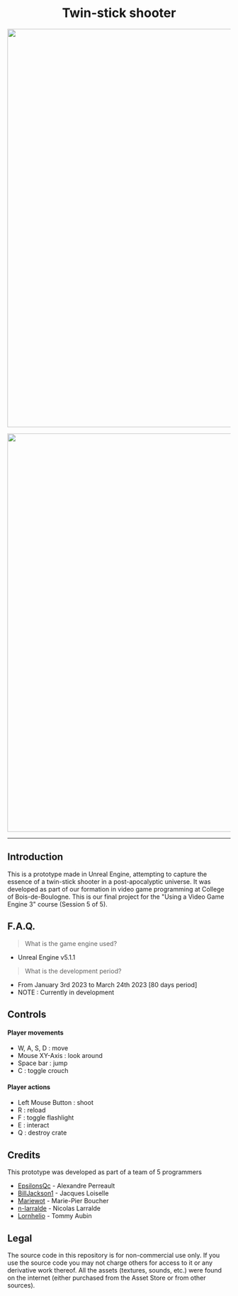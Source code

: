 <h1 align="center">Twin-stick shooter</h1>
<p align="center"><img width="900" src="https://user-images.githubusercontent.com/11299907/221456503-d3164c65-f942-4238-b6e6-865fa9bfa98d.png"></p>
<p align="center"><img width="900" src="https://user-images.githubusercontent.com/11299907/221456507-732c4653-c4b8-4d6e-982f-6bd7910ac72e.png"></p>

---

## Introduction
This is a prototype made in Unreal Engine, attempting to capture the essence of a twin-stick shooter in a post-apocalyptic universe. It was developed as part of our formation in video game programming at College of Bois-de-Boulogne. This is our final project for the "Using a Video Game Engine 3" course (Session 5 of 5).

## F.A.Q.
> What is the game engine used?
- Unreal Engine v5.1.1

> What is the development period?
- From January 3rd 2023 to March 24th 2023 [80 days period]
- NOTE : Currently in development

## Controls
#### Player movements
- W, A, S, D : move
- Mouse XY-Axis : look around
- Space bar : jump
- C : toggle crouch

#### Player actions
- Left Mouse Button : shoot
- R : reload
- F : toggle flashlight
- E : interact
- Q : destroy crate

## Credits
This prototype was developed as part of a team of 5 programmers

- [EpsilonsQc](https://github.com/EpsilonsQc) - Alexandre Perreault
- [BillJackson1](https://github.com/BillJackson1) - Jacques Loiselle
- [Mariewot](https://github.com/Mariewot) - Marie-Pier Boucher
- [n-larralde](https://github.com/n-larralde) - Nicolas Larralde
- [Lornhelio](https://github.com/Lornhelio) - Tommy Aubin

## Legal
The source code in this repository is for non-commercial use only. If you use the source code you may not charge others for access to it or any derivative work thereof. All the assets (textures, sounds, etc.) were found on the internet (either purchased from the Asset Store or from other sources).
